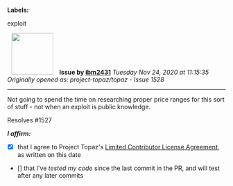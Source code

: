 **Labels:**

exploit



<a href="https://github.com/ibm2431"><img src="https://avatars3.githubusercontent.com/u/13112942?v=4" width="96" height="96" hspace="10"></img></a> **Issue by [ibm2431](https://github.com/ibm2431)**
_Tuesday Nov 24, 2020 at 11:15:35_
_Originally opened as: project-topaz/topaz - Issue 1528_

----

Not going to spend the time on researching proper price ranges for this sort of stuff - not when an exploit is public knowledge.

Resolves #1527 

<!-- place 'x' mark between square [] brackets to affirm: -->
**_I affirm:_**
- [x] that I agree to Project Topaz's [Limited Contributor License Agreement](http://project-topaz.com/blob/release/CONTRIBUTOR_AGREEMENT.md), as written on this date
- [] that I've _tested my code_ since the last commit in the PR, and will test after any later commits


